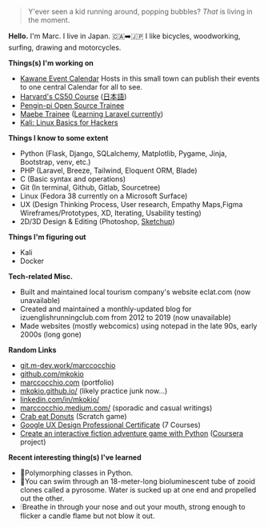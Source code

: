 >Y'ever seen a kid running around, popping bubbles? _That_ is living in the moment.

__Hello.__ I'm Marc. I live in Japan. 🇨🇦➡️🇯🇵 
I like bicycles, woodworking, surfing, drawing and motorcycles.

__Things(s) I'm working on__
 - [Kawane Event Calendar](https://github.com/mkokio/Kawane_Events) Hosts in this small town can publish their events to one central Calendar for all to see.
 - [Harvard's CS50 Course](https://pll.harvard.edu/course/cs50-introduction-computer-science) ([日本語](https://cs50.jp/))
 - [Pengin-pi Open Source Trainee](https://github.com/Pengin-Open-Source/pengin-pi)
 - [Maebe Trainee](https://maebe.jp/) ([Learning Laravel currently](https://github.com/mkokio/laravel_chirper))
 - [Kali: Linux Basics for Hackers](https://nostarch.com/linuxbasicsforhackers)

__Things I know to some extent__
 - Python (Flask, Django, SQLalchemy, Matplotlib, Pygame, Jinja, Bootstrap, venv, etc.)
 - PHP (Laravel, Breeze, Tailwind, Eloquent ORM, Blade)
 - C (Basic syntax and operations)
 - Git (In terminal, Github, Gitlab, Sourcetree)
 - Linux (Fedora 38 currently on a Microsoft Surface)
 - UX (Design Thinking Process, User research, Empathy Maps,Figma Wireframes/Prototypes, XD, Iterating, Usability testing)
 - 2D/3D Design & Editing (Photoshop, [Sketchup](https://coursera.org/share/2eb79a30703184c9c97dc76174842f3c))
 
__Things I'm figuring out__
 - Kali
 - Docker

__Tech-related Misc.__
 - Built and maintained local tourism company's website eclat.com (now unavailable)
 - Created and maintained a monthly-updated blog for izuenglishrunningclub.com from 2012 to 2019 (now unavailable)
 - Made websites (mostly webcomics) using notepad in the late 90s, early 2000s (long gone)

__Random Links__
 - [git.m-dev.work/marccocchio](http://git.m-dev.work/marccocchio)
 - [github.com/mkokio](https://github.com/mkokio)
 - [marccocchio.com](https://www.marccocchio.com) (portfolio)
 - [mkokio.github.io/](https://mkokio.github.io/) (likely practice junk now...)
 - [linkedin.com/in/mkokio/](https://www.linkedin.com/in/mkokio/)
 - [marccocchio.medium.com/](https://marccocchio.medium.com/) (sporadic and casual writings)
 - [Crab eat Donuts](https://scratch.mit.edu/projects/879641242) (Scratch game)
 - [Google UX Design Professional Certificate](https://coursera.org/share/c77541abd0c35b1bfc6b87fd025ba15d) (7 Courses)
 - [Create an interactive fiction adventure game with Python](https://github.com/mkokio/castle_and_orc) ([Coursera](https://coursera.org/share/26c533a52121ae58bcdeeafad89f03f4) project)

<!--
__Bit More About Me__
 - Creativity is a big thing for me, from drawing silly pictures to woodworking fixtures.
 - Repairing things is the way to be, from a hole in my shoe to my old Subaru.
 - Cooking quite often is definitely the key, from mapo tofu on rice to the perfect pizza slice.
 - Bicycles equal happiness; I guarantee, from downhill-shredding thrills to winter-commute chills.
 - The ocean and sunshine will set you free, from surfing that gnarly right, to snorkeling at night. 
-->
__Recent interesting thing(s) I've learned__
 - 🐍Polymorphing classes in Python.
 - 🤿You can swim through an 18-meter-long bioluminescent tube of zooid clones called a pyrosome. Water is sucked up at one end and propelled out the other.
 - 🕯Breathe in through your nose and out your mouth, strong enough to flicker a candle flame but not blow it out.
